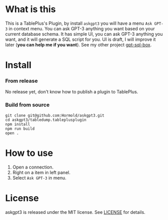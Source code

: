 # What is this

This is a TablePlus's Plugin, by install `askgpt3` you will have a menu `Ask GPT-3` in context menu. You can ask GPT-3 anything you want based on your current database schema.
It has simple UI, you can ask GPT-3 anything you want, and it will generate a SQL script for you.
UI is draft, I will improve it later (**you can help me if you want**). See my other project [gpt-sql-box](https://github.com/Hormold/gpt-sql-box).

# Install

### From release

No release yet, don't know how to publish a plugin to TablePlus.

### Build from source

```
git clone git@github.com:Hormold/askgpt3.git
cd askgpt3/tabledump.tableplusplugin
npm install
npm run build
open .
```

# How to use

1. Open a connection.
3. Right on a item in left panel.
4. Select `Ask GPT-3` in menu.

# License

askgpt3 is released under the MIT license. See [LICENSE](https://github.com/Hormold/askgpt3/blob/master/LICENSE) for details.

